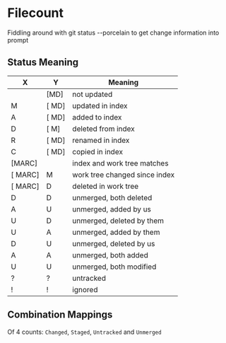 # Filecount

Fiddling around with git status --porcelain to get change information into prompt

## Status Meaning

X      |   Y    |Meaning
-------|--------|--------------------------------
       |[MD]    | not updated
M      | [ MD]  | updated in index
A      | [ MD]  |added to index
D      |  [ M]  |deleted from index
R      | [ MD]  |renamed in index
C      | [ MD]  |copied in index
[MARC] |        |index and work tree matches
[ MARC]|    M   |work tree changed since index
[ MARC]|    D   |deleted in work tree
D      |    D   |unmerged, both deleted
A      |    U   |unmerged, added by us
U      |    D   |unmerged, deleted by them
U      |    A   |unmerged, added by them
D      |    U   |unmerged, deleted by us
A      |    A   |unmerged, both added
U      |    U   |unmerged, both modified
?      |    ?   |untracked
!      |    !   |ignored

## Combination Mappings

Of 4 counts: `Changed`, `Staged`, `Untracked` and `Unmerged`
